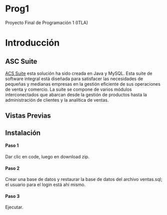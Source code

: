 # Prog1
Proyecto Final de Programación 1 (ITLA)
# Introducción
## ASC Suite
[ACS Suite](https://github.com/Deyf3r/Prog1.git "ACS Suite") esta solución ha sido creada en Java y MySQL. Esta suite de software integral está diseñada para satisfacer las necesidades de pequeñas y medianas empresas en la gestión eficiente de sus operaciones de venta y comercio. La suite se compone de varios módulos interconectados que abarcan desde la gestión de productos hasta la administración de clientes y la analítica de ventas.
## Vistas Previas
## Instalación
#### Paso 1
Dar clic en code, luego en download zip.
#### Paso 2
Crear una base de datos y restaurar la base de datos del archivo ventas.sql; el usuario para el login está ahí mismo.
#### Paso 3
Ejecutar.
